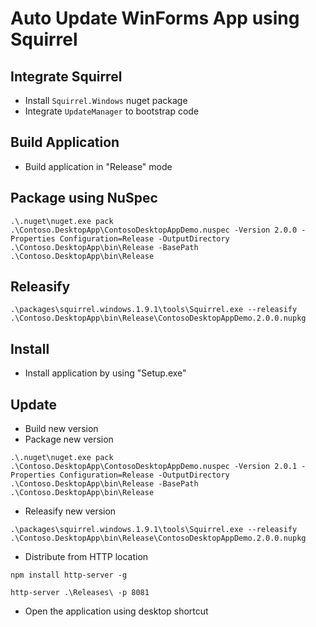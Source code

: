 # Auto Update WinForms App using Squirrel

## Integrate Squirrel
- Install `Squirrel.Windows` nuget package
- Integrate `UpdateManager` to bootstrap code

## Build Application
- Build application in "Release" mode

## Package using NuSpec

```
.\.nuget\nuget.exe pack .\Contoso.DesktopApp\ContosoDesktopAppDemo.nuspec -Version 2.0.0 -Properties Configuration=Release -OutputDirectory .\Contoso.DesktopApp\bin\Release -BasePath .\Contoso.DesktopApp\bin\Release
```

## Releasify

```
.\packages\squirrel.windows.1.9.1\tools\Squirrel.exe --releasify .\Contoso.DesktopApp\bin\Release\ContosoDesktopAppDemo.2.0.0.nupkg
```

## Install
- Install application by using "Setup.exe"

## Update

- Build new version
- Package new version
```
.\.nuget\nuget.exe pack .\Contoso.DesktopApp\ContosoDesktopAppDemo.nuspec -Version 2.0.1 -Properties Configuration=Release -OutputDirectory .\Contoso.DesktopApp\bin\Release -BasePath .\Contoso.DesktopApp\bin\Release
```
- Releasify new version
```
.\packages\squirrel.windows.1.9.1\tools\Squirrel.exe --releasify .\Contoso.DesktopApp\bin\Release\ContosoDesktopAppDemo.2.0.0.nupkg
```

- Distribute from HTTP location
```
npm install http-server -g

http-server .\Releases\ -p 8081
```
- Open the application using desktop shortcut


